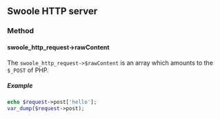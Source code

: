 ## Swoole HTTP server

### Method

#### swoole_http_request->rawContent

The `swoole_http_request->$rawContent` is an array which amounts to the `$_POST` of PHP.

##### Example

```php
echo $request->post['hello'];
var_dump($request->post);
```
